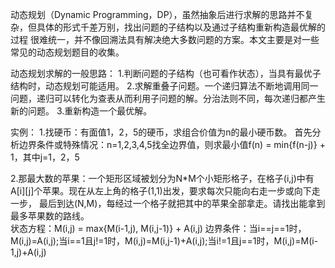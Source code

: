 动态规划（Dynamic Programming，DP），虽然抽象后进行求解的思路并不复杂，但具体的形式千差万别，找出问题的子结构以及通过子结构重新构造最优解的过程
很难统一，并不像回溯法具有解决绝大多数问题的方案。本文主要是对一些常见的动态规划题目的收集。

动态规划求解的一般思路： 
1.判断问题的子结构（也可看作状态），当具有最优子结构时，动态规划可能适用。
2.求解重叠子问题。一个递归算法不断地调用同一问题，递归可以转化为查表从而利用子问题的解。分治法则不同，每次递归都产生新的问题。
3.重新构造一个最优解。

实例：
1.找硬币：有面值1，2，5的硬币，求组合价值为n的最小硬币数。
  首先分析边界条件或特殊情况：n=1,2,3,4,5找全边界值，则求最小值f(n) = min{f(n-j)} + 1，其中j=1，2，5
  
2.那最大数的苹果：一个矩形区域被划分为N*M个小矩形格子，在格子(i,j)中有A[i][j]个苹果。现在从左上角的格子(1,1)出发，要求每次只能向右走一步或向下走一步，
最后到达(N,M)，每经过一个格子就把其中的苹果全部拿走。请找出能拿到最多苹果数的路线。  
  状态方程：M(i,j) = max{M(i-1,j), M(i,j-1)} + A(i,j)
  边界条件：当i==j==1时，M(i,j)=A(i,j);当i==1且j!=1时，M(i,j)=M(i,j-1)+A(i,j);当i!=1且j==1时，M(i,j)=M(i-1,j)+A(i,j)
  
  
  

